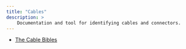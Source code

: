 ```yaml
---
title: "Cables"
description: >
    Documentation and tool for identifying cables and connectors.
---
```


* [The Cable Bibles](https://amiaopensource.github.io/cable-bible/)